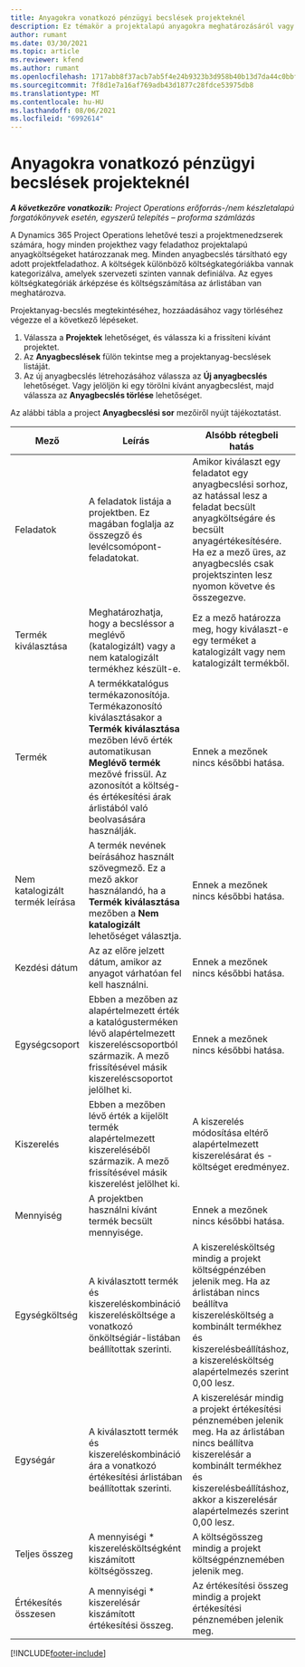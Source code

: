 ```yaml
---
title: Anyagokra vonatkozó pénzügyi becslések projekteknél
description: Ez témakör a projektalapú anyagokra meghatározásáról vagy becsléséről nyújt tájékoztatást.
author: rumant
ms.date: 03/30/2021
ms.topic: article
ms.reviewer: kfend
ms.author: rumant
ms.openlocfilehash: 1717abb8f37acb7ab5f4e24b9323b3d958b40b13d7da44c0bbfa88eea28b99ef
ms.sourcegitcommit: 7f8d1e7a16af769adb43d1877c28fdce53975db8
ms.translationtype: MT
ms.contentlocale: hu-HU
ms.lasthandoff: 08/06/2021
ms.locfileid: "6992614"
---
```

# <a name="financial-estimates-for-materials-on-projects"></a>Anyagokra vonatkozó pénzügyi becslések projekteknél

_**A következőre vonatkozik:** Project Operations erőforrás-/nem készletalapú forgatókönyvek esetén, egyszerű telepítés – proforma számlázás_

A Dynamics 365 Project Operations lehetővé teszi a projektmenedzserek számára, hogy minden projekthez vagy feladathoz projektalapú anyagköltségeket határozzanak meg. Minden anyagbecslés társítható egy adott projektfeladathoz. A költségek különböző költségkategóriákba vannak kategorizálva, amelyek szervezeti szinten vannak definiálva. Az egyes költségkategóriák árképzése és költségszámítása az árlistában van meghatározva. 

Projektanyag-becslés megtekintéséhez, hozzáadásához vagy törléséhez végezze el a következő lépéseket.

1. Válassza a **Projektek** lehetőséget, és válassza ki a frissíteni kívánt projektet.
2. Az **Anyagbecslések** fülön tekintse meg a projektanyag-becslések listáját.
3. Az új anyagbecslés létrehozásához válassza az **Új anyagbecslés** lehetőséget. Vagy jelöljön ki egy törölni kívánt anyagbecslést, majd válassza az **Anyagbecslés törlése** lehetőséget.

Az alábbi tábla a project **Anyagbecslési sor** mezőiről nyújt tájékoztatást. 

| **Mező** | **Leírás** | **Alsóbb rétegbeli hatás** |
| --- | --- | --- |
| Feladatok | A feladatok listája a projektben. Ez magában foglalja az összegző és levélcsomópont-feladatokat. | Amikor kiválaszt egy feladatot egy anyagbecslési sorhoz, az hatással lesz a feladat becsült anyagköltségáre és becsült anyagértékesítésére. Ha ez a mező üres, az anyagbecslés csak projektszinten lesz nyomon követve és összegezve. |
| Termék kiválasztása |  Meghatározhatja, hogy a becsléssor a meglévő (katalogizált) vagy a nem katalogizált termékhez készült-e. | Ez a mező határozza meg, hogy kiválaszt-e egy terméket a katalogizált vagy nem katalogizált termékből. |
| Termék | A termékkatalógus termékazonosítója. Termékazonosító kiválasztásakor a **Termék kiválasztása** mezőben lévő érték automatikusan **Meglévő termék** mezővé frissül. Az azonosítót a költség- és értékesítési árak árlistából való beolvasására használják. | Ennek a mezőnek nincs későbbi hatása. |
| Nem katalogizált termék leírása | A termék nevének beírásához használt szövegmező. Ez a mező akkor használandó, ha a **Termék kiválasztása** mezőben a **Nem katalogizált** lehetőséget választja.| Ennek a mezőnek nincs későbbi hatása. |
| Kezdési dátum | Az az előre jelzett dátum, amikor az anyagot várhatóan fel kell használni. | Ennek a mezőnek nincs későbbi hatása. |
| Egységcsoport | Ebben a mezőben az alapértelmezett érték a katalógusterméken lévő alapértelmezett kiszereléscsoportból származik. A mező frissítésével másik kiszereléscsoportot jelölhet ki. | Ennek a mezőnek nincs későbbi hatása. |
| Kiszerelés | Ebben a mezőben lévő érték a kijelölt termék alapértelmezett kiszereléséből származik. A mező frissítésével másik kiszerelést jelölhet ki. | A kiszerelés módosítása eltérő alapértelmezett kiszerelésárat és -költséget eredményez. |
| Mennyiség | A projektben használni kívánt termék becsült mennyisége. | Ennek a mezőnek nincs későbbi hatása. |
| Egységköltség | A kiválasztott termék és kiszereléskombináció kiszerelésköltsége a vonatkozó önköltségiár-listában beállítottak szerinti. | A kiszerelésköltség mindig a projekt költségpénzében jelenik meg. Ha az árlistában nincs beállítva kiszerelésköltség a kombinált termékhez és kiszerelésbeállításhoz, a kiszerelésköltség alapértelmezés szerint 0,00 lesz. |
| Egységár | A kiválasztott termék és kiszereléskombináció ára a vonatkozó értékesítési árlistában beállítottak szerinti. | A kiszerelésár mindig a projekt értékesítési pénznemében jelenik meg. Ha az árlistában nincs beállítva kiszerelésár a kombinált termékhez és kiszerelésbeállításhoz, akkor a kiszerelésár alapértelmezés szerint 0,00 lesz.|
| Teljes összeg | A mennyiségi \* kiszerelésköltségként kiszámított költségösszeg.| A költségösszeg mindig a projekt költségpénznemében jelenik meg. |
| Értékesítés összesen | A mennyiségi \* kiszerelésár kiszámított értékesítési összeg. | Az értékesítési összeg mindig a projekt értékesítési pénznemében jelenik meg. |


[!INCLUDE[footer-include](../includes/footer-banner.md)]
